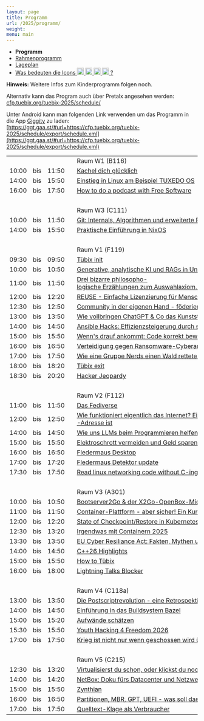 ```yaml
---
layout: page
title: Programm
url: /2025/programm/
weight:
menu: main
---
```


* <span style="font-weight: bold;">Programm</span>
* <a href="../programm_rahmen/">Rahmenprogramm</a>
* <a href="../lageplan/">Lageplan</a>
* <a href="../programm_was_bedeuten_die_icons">Was bedeuten die Icons <img height="18" width="18" src="../../images/workshop.svg"> <img height="18" width="18" src="../../images/talk.svg"> <img height="18" width="18" src="../../images/talk2.svg"> <img height="18" width="18" src="../../images/lightning.svg"> ?</a>

**Hinweis:** Weitere Infos zum Kinderprogramm folgen noch.

Alternativ kann das Program auch über Pretalx angesehen werden: [cfp.tuebix.org/tuebix-2025/schedule/](https://cfp.tuebix.org/tuebix-2025/schedule/)

Unter Android kann man folgenden Link verwenden um das Programm in die App [Giggity](https://github.com/Wilm0r/giggity) zu laden: [https://ggt.gaa.st/#url=https://cfp.tuebix.org/tuebix-2025/schedule/export/schedule.xml](https://ggt.gaa.st/#url=https://cfp.tuebix.org/tuebix-2025/schedule/export/schedule.xml)

<table>
<tr><td></td><td></td><td></td><td></td><td>Raum W1 (B116)</td></tr>
<tr><td>10:00</td><td>bis</td><td>11:50</td><td><a class="work"></a></td><td><a href="../programm/112-kachel-dich-glcklich">Kachel&nbsp;dich&nbsp;glücklich</a></td><td>Rüdiger&nbsp;Marwein</td></tr>
<tr><td>14:00</td><td>bis</td><td>15:50</td><td><a class="work"></a></td><td><a href="../programm/109-einstieg-in-linux-am-beispiel-tuxedo-os">Einstieg&nbsp;in&nbsp;Linux&nbsp;am&nbsp;Beispiel&nbsp;TUXEDO&nbsp;OS</a></td><td>TUXEDO</td></tr>
<tr><td>16:00</td><td>bis</td><td>17:50</td><td><a class="work"></a></td><td><a href="../programm/105-how-to-do-a-podcast-with-free-software">How&nbsp;to&nbsp;do&nbsp;a&nbsp;podcast&nbsp;with&nbsp;Free&nbsp;Software</a></td><td>Bonnie</td></tr>
<tr><td>&nbsp;</td></tr>
<tr><td></td><td></td><td></td><td></td><td>Raum W3 (C111)</td></tr>
<tr><td>10:00</td><td>bis</td><td>11:50</td><td><a class="work"></a></td><td><a href="../programm/153-git-internals-algorithmen-und-erweiterte-funktionen-berblick-">Git:&nbsp;Internals,&nbsp;Algorithmen&nbsp;und&nbsp;erweiterte&nbsp;Funktionen&nbsp;(Überblick)</a></td><td>Michael&nbsp;Weiss</td></tr>
<tr><td>14:00</td><td>bis</td><td>15:50</td><td><a class="work"></a></td><td><a href="../programm/145-praktische-einfhrung-in-nixos">Praktische&nbsp;Einführung&nbsp;in&nbsp;NixOS</a></td><td>Yann&nbsp;Büchau</td></tr>
<tr><td>&nbsp;</td></tr>
<tr><td></td><td></td><td></td><td></td><td>Raum V1 (F119)</td></tr>
<tr><td>09:30</td><td>bis</td><td>09:50</td><td><a class="talk2"></a></td><td><a href="../programm/tuebix-init">Tübix&nbsp;init</a></td><td>Tübix&nbsp;Orga&nbsp;Team</td></tr>
<tr><td>10:00</td><td>bis</td><td>10:50</td><td><a class="talk"></a></td><td><a href="../programm/137-generative-analytische-ki-und-rags-in-unterricht-und-prfungen">Generative,&nbsp;analytische&nbsp;KI&nbsp;und&nbsp;RAGs&nbsp;in&nbsp;Unterricht&nbsp;und&nbsp;Prüfungen</a></td><td>Prof.&nbsp;Klaus&nbsp;Knopper</td></tr>
<tr><td>11:00</td><td>bis</td><td>11:50</td><td><a class="talk"></a></td><td><a href="../programm/141-drei-bizarre-philosopho-logische-erzhlungen-zum-auswahlaxiom-vielleicht-dem-umstrittensten-axiom-der-mathematik">Drei&nbsp;bizarre&nbsp;philosopho-logische&nbsp;Erzählungen&nbsp;zum&nbsp;Auswahlaxiom,&nbsp;vielleicht&nbsp;dem&nbsp;umstrittensten&nbsp;Axiom&nbsp;der&nbsp;Mathematik</a></td><td>Ingo&nbsp;Blechschmidt</td></tr>
<tr><td>12:00</td><td>bis</td><td>12:20</td><td><a class="talk"></a></td><td><a href="../programm/134-reuse-einfache-lizenzierung-fr-menschen-und-maschinen">REUSE&nbsp;-&nbsp;Einfache&nbsp;Lizenzierung&nbsp;für&nbsp;Menschen&nbsp;und&nbsp;Maschinen</a></td><td>Florian&nbsp;Snow</td></tr>
<tr><td>12:30</td><td>bis</td><td>12:50</td><td><a class="talk"></a></td><td><a href="../programm/121-community-in-der-eigenen-hand-fderiertes-forgejo">Community&nbsp;in&nbsp;der&nbsp;eigenen&nbsp;Hand&nbsp;-&nbsp;föderiertes&nbsp;forgejo</a></td><td>Michael&nbsp;Jerger</td></tr>
<tr><td>13:00</td><td>bis</td><td>13:50</td><td><a class="talk"></a></td><td><a href="../programm/138-wie-vollbringen-chatgpt-co-das-kunststck-des-lernens-">Wie&nbsp;vollbringen&nbsp;ChatGPT&nbsp;&&nbsp;Co&nbsp;das&nbsp;Kunststück&nbsp;des&nbsp;Lernens?</a></td><td>Ingo&nbsp;Blechschmidt</td></tr>
<tr><td>14:00</td><td>bis</td><td>14:50</td><td><a class="talk"></a></td><td><a href="../programm/129-ansible-hacks-effizienzsteigerung-durch-smarte-tricks-und-kniffe-fr-devops-profis">Ansible&nbsp;Hacks:&nbsp;Effizienzsteigerung&nbsp;durch&nbsp;smarte&nbsp;Tricks&nbsp;und&nbsp;Kniffe&nbsp;für&nbsp;DevOps-Profis</a></td><td>Sebastian&nbsp;Preisner</td></tr>
<tr><td>15:00</td><td>bis</td><td>15:50</td><td><a class="talk"></a></td><td><a href="../programm/146-wenn-s-drauf-ankommt-code-korrekt-beweisen">Wenn's&nbsp;drauf&nbsp;ankommt:&nbsp;Code&nbsp;korrekt&nbsp;beweisen</a></td><td>Mike&nbsp;Sperber</td></tr>
<tr><td>16:00</td><td>bis</td><td>16:50</td><td><a class="talk"></a></td><td><a href="../programm/136-verteidigung-gegen-ransomware-cyberangriffe-mit-linux-und-open-source">Verteidigung&nbsp;gegen&nbsp;Ransomware-Cyberangriffe&nbsp;mit&nbsp;Linux&nbsp;und&nbsp;Open&nbsp;Source</a></td><td>Prof.&nbsp;Klaus&nbsp;Knopper</td></tr>
<tr><td>17:00</td><td>bis</td><td>17:50</td><td><a class="talk"></a></td><td><a href="../programm/140-wie-eine-gruppe-nerds-einen-wald-rettete-und-nur-um-haaresbreite-vier-wochen-gefngnis-entkam">Wie&nbsp;eine&nbsp;Gruppe&nbsp;Nerds&nbsp;einen&nbsp;Wald&nbsp;rettete&nbsp;und&nbsp;nur&nbsp;um&nbsp;Haaresbreite&nbsp;vier&nbsp;Wochen&nbsp;Gefängnis&nbsp;entkam</a></td><td>Ingo&nbsp;Blechschmidt</td></tr>
<tr><td>18:00</td><td>bis</td><td>18:20</td><td><a class="talk2"></a></td><td><a href="../programm/tuebix-exit">Tübix&nbsp;exit</a></td><td>Tübix&nbsp;Orga&nbsp;Team</td></tr>
<tr><td>18:30</td><td>bis</td><td>20:20</td><td><a class="work"></a></td><td><a href="../programm/166-hacker-jeopardy">Hacker&nbsp;Jeopardy</a></td><td>Harald&nbsp;König</td></tr>
<tr><td>&nbsp;</td></tr>
<tr><td></td><td></td><td></td><td></td><td>Raum V2 (F112)</td></tr>
<tr><td>11:00</td><td>bis</td><td>11:50</td><td><a class="talk"></a></td><td><a href="../programm/126-das-fediverse">Das&nbsp;Fediverse</a></td><td>Andreas&nbsp;Grupp</td></tr>
<tr><td>12:00</td><td>bis</td><td>12:50</td><td><a class="talk"></a></td><td><a href="../programm/139-wie-funktioniert-eigentlich-das-internet-eine-einfhrung-fr-alle-die-gar-nicht-oder-nicht-genau-wissen-was-eine-ip-adresse-ist">Wie&nbsp;funktioniert&nbsp;eigentlich&nbsp;das&nbsp;Internet?&nbsp;Eine&nbsp;Einführung&nbsp;für&nbsp;alle,&nbsp;die&nbsp;gar&nbsp;nicht&nbsp;oder&nbsp;nicht&nbsp;genau&nbsp;wissen,&nbsp;was&nbsp;eine&nbsp;IP-Adresse&nbsp;ist</a></td><td>Ingo&nbsp;Blechschmidt</td></tr>
<tr><td>14:00</td><td>bis</td><td>14:50</td><td><a class="talk"></a></td><td><a href="../programm/114-wie-uns-llms-beim-programmieren-helfen">Wie&nbsp;uns&nbsp;LLMs&nbsp;beim&nbsp;Programmieren&nbsp;helfen</a></td><td>Veit&nbsp;Schiele</td></tr>
<tr><td>15:00</td><td>bis</td><td>15:50</td><td><a class="talk"></a></td><td><a href="../programm/131-elektroschrott-vermeiden-und-geld-sparen-mit-openwrt">Elektroschrott&nbsp;vermeiden&nbsp;und&nbsp;Geld&nbsp;sparen&nbsp;mit&nbsp;OpenWRT</a></td><td>Christof&nbsp;Hanke</td></tr>
<tr><td>16:00</td><td>bis</td><td>16:50</td><td><a class="talk"></a></td><td><a href="../programm/119-fledermaus-desktop">Fledermaus&nbsp;Desktop</a></td><td>Olaf&nbsp;Flebbe</td></tr>
<tr><td>17:00</td><td>bis</td><td>17:20</td><td><a class="talk"></a></td><td><a href="../programm/118-fledermaus-detektor-update">Fledermaus&nbsp;Detektor&nbsp;update</a></td><td>Olaf&nbsp;Flebbe</td></tr>
<tr><td>17:30</td><td>bis</td><td>17:50</td><td><a class="talk"></a></td><td><a href="../programm/151-read-linux-networking-code-without-c-ing">Read&nbsp;linux&nbsp;networking&nbsp;code&nbsp;without&nbsp;C-ing</a></td><td>Moritz&nbsp;Flüchter</td></tr>
<tr><td>&nbsp;</td></tr>
<tr><td></td><td></td><td></td><td></td><td>Raum V3 (A301)</td></tr>
<tr><td>10:00</td><td>bis</td><td>10:50</td><td><a class="talk"></a></td><td><a href="../programm/127-bootserver2go-der-x2go-openbox-microdesktop">Bootserver2Go&nbsp;&&nbsp;der&nbsp;X2Go-OpenBox-MicroDesktop</a></td><td>Stefan&nbsp;Baur</td></tr>
<tr><td>11:00</td><td>bis</td><td>11:50</td><td><a class="talk"></a></td><td><a href="../programm/148-container-plattform-aber-sicher-ein-kurztrip-durch-die-landschaft-der-cloud-nativen-security-produkte">Container-Plattform&nbsp;-&nbsp;aber&nbsp;sicher!&nbsp;Ein&nbsp;Kurztrip&nbsp;durch&nbsp;die&nbsp;Landschaft&nbsp;der&nbsp;Cloud-Nativen&nbsp;Security-Produkte</a></td><td>Lukas&nbsp;Kallies</td></tr>
<tr><td>12:00</td><td>bis</td><td>12:20</td><td><a class="talk"></a></td><td><a href="../programm/116-state-of-checkpoint-restore-in-kubernetes-now-with-gpus-">State&nbsp;of&nbsp;Checkpoint/Restore&nbsp;in&nbsp;Kubernetes&nbsp;(now&nbsp;with&nbsp;GPUs)</a></td><td>Adrian&nbsp;Reber</td></tr>
<tr><td>12:30</td><td>bis</td><td>13:20</td><td><a class="talk"></a></td><td><a href="../programm/144-irgendwas-mit-containern-2025">Irgendwas&nbsp;mit&nbsp;Containern&nbsp;2025</a></td><td>Holger&nbsp;Gantikow</td></tr>
<tr><td>13:30</td><td>bis</td><td>13:50</td><td><a class="talk"></a></td><td><a href="../programm/124-eu-cyber-resiliance-act-fakten-mythen-und-ungeklrtes">EU&nbsp;Cyber&nbsp;Resiliance&nbsp;Act:&nbsp;Fakten,&nbsp;Mythen&nbsp;und&nbsp;Ungeklärtes</a></td><td>Samuel&nbsp;Precupas</td></tr>
<tr><td>14:00</td><td>bis</td><td>14:50</td><td><a class="talk"></a></td><td><a href="../programm/115-c-26-highlights">C++26&nbsp;Highlights</a></td><td>Rainer&nbsp;Grimm</td></tr>
<tr><td>15:00</td><td>bis</td><td>15:50</td><td><a class="talk"></a></td><td><a href="../programm/152-how-to-tbix">How&nbsp;to&nbsp;Tübix</a></td><td>Michael&nbsp;Weiss</td></tr>
<tr><td>16:00</td><td>bis</td><td>18:00</td><td><a class="talk"></a></td><td><a href="../programm/156-lightning-talks-blocker">Lightning&nbsp;Talks&nbsp;Blocker</a></td><td></td></tr>
<tr><td>&nbsp;</td></tr>
<tr><td></td><td></td><td></td><td></td><td>Raum V4 (C118a)</td></tr>
<tr><td>13:00</td><td>bis</td><td>13:50</td><td><a class="talk"></a></td><td><a href="../programm/120-die-postscriptrevolution-eine-retrospektive">Die&nbsp;Postscriptrevolution&nbsp;-&nbsp;eine&nbsp;Retrospektive</a></td><td>Gabriel&nbsp;Wustmann</td></tr>
<tr><td>14:00</td><td>bis</td><td>14:50</td><td><a class="talk"></a></td><td><a href="../programm/135-einfhrung-in-das-buildsystem-bazel">Einführung&nbsp;in&nbsp;das&nbsp;Buildsystem&nbsp;Bazel</a></td><td>Oliver&nbsp;Bruns</td></tr>
<tr><td>15:00</td><td>bis</td><td>15:20</td><td><a class="talk"></a></td><td><a href="../programm/150-aufwnde-schtzen">Aufwände&nbsp;schätzen</a></td><td>Andre</td></tr>
<tr><td>15:30</td><td>bis</td><td>15:50</td><td><a class="talk"></a></td><td><a href="../programm/104-youth-hacking-4-freedom-2026">Youth&nbsp;Hacking&nbsp;4&nbsp;Freedom&nbsp;2026</a></td><td>Bonnie</td></tr>
<tr><td>17:00</td><td>bis</td><td>17:50</td><td><a class="talk"></a></td><td><a href="../programm/110-krieg-ist-nicht-nur-wenn-geschossen-wird-ber-cyberwaffen-und-wie-man-die-herstellen-knnte">Krieg&nbsp;ist&nbsp;nicht&nbsp;nur&nbsp;wenn&nbsp;geschossen&nbsp;wird&nbsp;über&nbsp;Cyberwaffen&nbsp;und&nbsp;wie&nbsp;man&nbsp;die&nbsp;herstellen&nbsp;könnte</a></td><td>Uli&nbsp;Kleemann</td></tr>
<tr><td>&nbsp;</td></tr>
<tr><td></td><td></td><td></td><td></td><td>Raum V5 (C215)</td></tr>
<tr><td>12:30</td><td>bis</td><td>13:20</td><td><a class="talk"></a></td><td><a href="../programm/128-virtualisierst-du-schon-oder-klickst-du-noch-automatisierte-vm-umgebung-mit-foss-software-stack-">Virtualisierst&nbsp;du&nbsp;schon,&nbsp;oder&nbsp;klickst&nbsp;du&nbsp;noch?&nbsp;Automatisierte&nbsp;VM-Umgebung&nbsp;mit&nbsp;FOSS-Software-Stack!</a></td><td>Matthias&nbsp;Schlecht</td></tr>
<tr><td>14:00</td><td>bis</td><td>14:20</td><td><a class="talk"></a></td><td><a href="../programm/125-netbox-doku-frs-datacenter-und-netzwerk">NetBox:&nbsp;Doku&nbsp;fürs&nbsp;Datacenter&nbsp;und&nbsp;Netzwerk</a></td><td>Sebastian&nbsp;Neuner</td></tr>
<tr><td>15:00</td><td>bis</td><td>15:50</td><td><a class="talk"></a></td><td><a href="../programm/103-zynthian">Zynthian</a></td><td>Steffen&nbsp;Klein</td></tr>
<tr><td>16:00</td><td>bis</td><td>16:50</td><td><a class="talk"></a></td><td><a href="../programm/155-partitionen-mbr-gpt-uefi-was-soll-das-ganze-">Partitionen,&nbsp;MBR,&nbsp;GPT,&nbsp;UEFI&nbsp;-&nbsp;was&nbsp;soll&nbsp;das&nbsp;ganze?</a></td><td>Christian&nbsp;Seiler</td></tr>
<tr><td>17:00</td><td>bis</td><td>17:50</td><td><a class="talk"></a></td><td><a href="../programm/133-quelltext-klage-als-verbraucher">Quelltext-Klage&nbsp;als&nbsp;Verbraucher</a></td><td>Sebastian&nbsp;Steck</td></tr>
</table>
